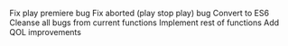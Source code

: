 Fix play premiere bug
Fix aborted (play stop play) bug
Convert to ES6
Cleanse all bugs from current functions
Implement rest of functions
Add QOL improvements
